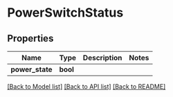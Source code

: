# PowerSwitchStatus

## Properties
Name | Type | Description | Notes
------------ | ------------- | ------------- | -------------
**power_state** | **bool** |  | 

[[Back to Model list]](../README.md#documentation-for-models) [[Back to API list]](../README.md#documentation-for-api-endpoints) [[Back to README]](../README.md)


